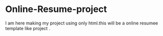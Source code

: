 # Online-Resume-project

I am here making my project using only html.this will be a online resumee template like project .
